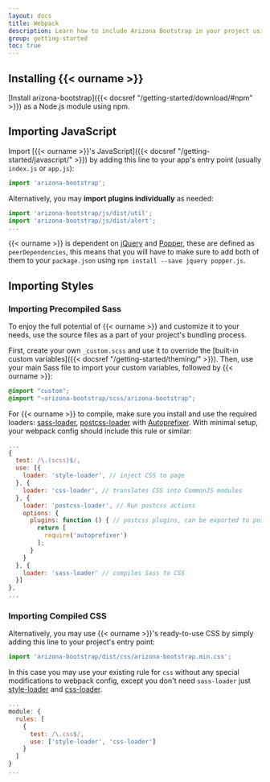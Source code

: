 ```yaml
---
layout: docs
title: Webpack
description: Learn how to include Arizona Bootstrap in your project using Webpack.
group: getting-started
toc: true
---
```


## Installing {{< ourname >}}

[Install arizona-bootstrap]({{< docsref "/getting-started/download/#npm" >}}) as a Node.js module using npm.

## Importing JavaScript

Import [{{< ourname >}}'s JavaScript]({{< docsref "/getting-started/javascript/" >}}) by adding this line to your app's entry point (usually `index.js` or `app.js`):

```js
import 'arizona-bootstrap';
```

Alternatively, you may **import plugins individually** as needed:

```js
import 'arizona-bootstrap/js/dist/util';
import 'arizona-bootstrap/js/dist/alert';
...
```

{{< ourname >}} is dependent on [jQuery](https://jquery.com/) and [Popper](https://popper.js.org/),
these are defined as `peerDependencies`, this means that you will have to make sure to add both of them
to your `package.json` using `npm install --save jquery popper.js`.

## Importing Styles

### Importing Precompiled Sass

To enjoy the full potential of {{< ourname >}} and customize it to your needs, use the source files as a part of your project's bundling process.

First, create your own `_custom.scss` and use it to override the [built-in custom variables]({{< docsref "/getting-started/theming/" >}}). Then, use your main Sass file to import your custom variables, followed by {{< ourname >}}:

```scss
@import "custom";
@import "~arizona-bootstrap/scss/arizona-bootstrap";
```

For {{< ourname >}} to compile, make sure you install and use the required loaders: [sass-loader](https://github.com/webpack-contrib/sass-loader), [postcss-loader](https://github.com/postcss/postcss-loader) with [Autoprefixer](https://github.com/postcss/autoprefixer#webpack). With minimal setup, your webpack config should include this rule or similar:

```js
...
{
  test: /\.(scss)$/,
  use: [{
    loader: 'style-loader', // inject CSS to page
  }, {
    loader: 'css-loader', // translates CSS into CommonJS modules
  }, {
    loader: 'postcss-loader', // Run postcss actions
    options: {
      plugins: function () { // postcss plugins, can be exported to postcss.config.js
        return [
          require('autoprefixer')
        ];
      }
    }
  }, {
    loader: 'sass-loader' // compiles Sass to CSS
  }]
},
...
```

### Importing Compiled CSS

Alternatively, you may use {{< ourname >}}'s ready-to-use CSS by simply adding this line to your project's entry point:

```js
import 'arizona-bootstrap/dist/css/arizona-bootstrap.min.css';
```

In this case you may use your existing rule for `css` without any special modifications to webpack config, except you don't need `sass-loader` just [style-loader](https://github.com/webpack-contrib/style-loader) and [css-loader](https://github.com/webpack-contrib/css-loader).

```js
...
module: {
  rules: [
    {
      test: /\.css$/,
      use: ['style-loader', 'css-loader']
    }
  ]
}
...
```
